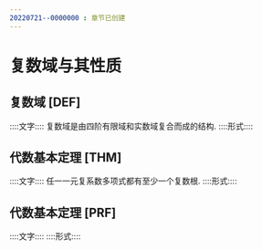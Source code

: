 ```yaml
---
20220721--0000000 : 章节已创建
---
```

# 复数域与其性质
## 复数域 [DEF]
::::文字::::
复数域是由四阶有限域和实数域复合而成的结构. 
::::形式::::
$$
$$
## 代数基本定理 [THM]
::::文字::::
任一一元复系数多项式都有至少一个复数根. 
::::形式::::
$$
$$

## 代数基本定理 [PRF]
::::文字::::
::::形式::::
